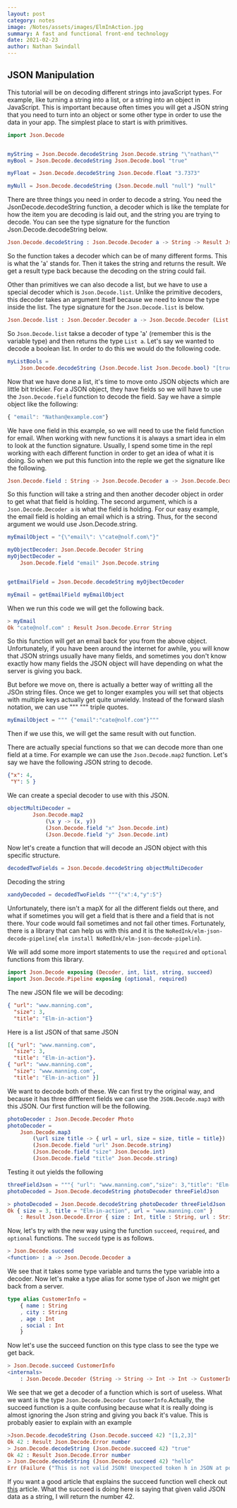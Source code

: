 ```yaml
---
layout: post
category: notes
image: /Notes/assets/images/ElmInAction.jpg
summary: A fast and functional front-end technology
date: 2021-02-23
author: Nathan Swindall
---
```


## **JSON Manipulation**

This tutorial will be on decoding different strings into javaScript types. For example, like turning a string into a list, or a string into an object in JavaScript. This is important because often times you will get a JSON string that you need to turn into an object or some other type in order to use the data in your app. The simplest place to start is with primitives. 

```elm
import Json.Decode


myString = Json.Decode.decodeString Json.Decode.string "\"nathan\""
myBool = Json.Decode.decodeString Json.Decode.bool "true"

myFloat = Json.Decode.decodeString Json.Decode.float "3.7373"

myNull = Json.Decode.decodeString (Json.Decode.null "null") "null"

```

There are three things you need in order to decode a string. You need the JsonDecode.decodeString function, a decoder which is like the template for how the item you are decoding is laid out, and the string you are trying to decode. You can see the type signature for the function Json.Decode.decodeString below. 

```elm
Json.Decode.decodeString : Json.Decode.Decoder a -> String -> Result Json.Decode.Error a
```

So the function takes a decoder which can be of many different forms. This is what the 'a' stands for. Then it takes the string and returns the result. We get a result type back because the decoding on the string could fail. 

Other than primitives we can also decode a list, but we have to use a special decoder which is `Json.Decode.list`. Unlike the primitive decoders, this decoder takes an argument itself because we need to know the type inside the list. The type signature for the `Json.Decode.list` is below. 

```elm
Json.Decode.list : Json.Decoder.Decoder a -> Json.Decode.Decoder (List a)
```

So `Json.Decode.list` takse a decoder of type 'a' (remember this is the variable type) and then returns the type `List a`. Let's say we wanted to decode a boolean list. In order to do this we would do the following code. 

```elm
myListBools =
    Json.Decode.decodeString (Json.Decode.list Json.Decode.bool) "[true,false,ture]"
```


Now that we have done a list, it's time to move onto JSON objects which are little bit trickier. For a JSON object, they have fields so we will have to use the `Json.Decode.field` function to decode the field. Say we have a simple object like the following:

```js
{ "email": "Nathan@example.com"}
```

We have one field in this example, so we will need to use the field function for email. When working with new functions it is always a smart idea in elm to look at the function signature. Usually, I spend some time in the repl working with each different function in order to get an idea of what it is doing. So when we put this function into the reple we get the signature like the following. 

```elm
Json.Decode.field : String -> Json.Decode.Decoder a -> Json.Decode.Decoder a
```

So this function will take a string and then another decoder object in order to get what that field is holding. The second argument, which is a `Json.Decode.Decoder a` is what the field is holding. For our easy example, the email field is holding an email which is a string. Thus, for the second argument we would use Json.Decode.string. 

```elm
myEmailObject = "{\"email\": \"cate@nolf.com\"}"

myObjectDecoder: Json.Decode.Decoder String 
myOjbectDecoder = 
    Json.Decode.field "email" Json.Decode.string


getEmailField = Json.Decode.decodeString myOjbectDecoder

myEmail = getEmailField myEmailObject
```
When we run this code we will get the following back.

```elm
> myEmail
Ok "cate@nolf.com" : Result Json.Decode.Error String
```

So this function will get an email back for you from the above object. Unfortunately, if you have been around the internet for awhile, you will know that JSON strings usually have many fields, and sometimes you don't know exactly how many fields the JSON object will have depending on what the server is giving you back. 

But before we move on, there is actually a better way of writting all the JSOn string files. Once we get to longer examples you will set that objects with multiple keys actually get quite unwieldy. Instead of the forward slash notation, we can use """ """ triple quotes. 

```elm
myEmailObject = """ {"email":"cate@nolf.com"}"""
```
Then if we use this, we will get the same result with out function. 


There are actually special functions so that we can decode more than one field at a time. For example we can use the `Json.Decode.map2` function. Let's say we have the following JSON string to decode. 

```json
{"x": 4,
 "Y": 5 }
```

We can create a special decoder to use with this JSON.

```elm
objectMultiDecoder =
        Json.Decode.map2
            (\x y -> (x, y))
            (Json.Decode.field "x" Json.Decode.int)
            (Json.Decode.field "y" Json.Decode.int)
```

Now let's create a function that will decode an JSON object with this specific structure. 

```elm
decodedTwoFields = Json.Decode.decodeString objectMultiDecoder
```

Decoding the string
```elm
xandyDecoded = decodedTwoFields """{"x":4,"y":5"}
```

Unfortunately, there isn't a mapX for all the different fields out there, and what if sometimes you will get a field that is there and a field that is not there. Your code would fail sometimes and not fail other times. Fortunately, there is a library that can help us with this and it is the `NoRedInk/elm-json-decode-pipeline`( `elm install NoRedInk/elm-json-decode-pipelin`). 

We will add some more import statements to use the `required` and  `optional` functions from this library.

```elm
import Json.Decode exposing (Decoder, int, list, string, succeed)
import Json.Decode.Pipeline exposing (optional, required)
```

The new JSON file we will be decoding: 

```json
{ "url": "www.manning.com",
  "size": 3,
  "title": "Elm-in-action"}
```

Here is a list JSON of that same JSON
```json
[{ "url": "www.manning.com",
  "size": 3,
  "title": "Elm-in-action"}.
{ "url": "www.manning.com",
  "size": "www.manning.com",
  "title": "Elm-in-action" }]
```

We want to decode both of these. We can first try the original way, and because it has three diffferent fields we can use the `JSON.Decode.map3` with this JSON. Our first function will be the following. 

```elm
photoDecoder : Json.Decode.Decoder Photo
photoDecoder = 
    Json.Decode.map3 
        (\url size title -> { url = url, size = size, title = title})
        (Json.Decode.field "url" Json.Decode.string)
        (Json.Decode.field "size" Json.Decode.int)
        (Json.Decode.field "title" Json.Decode.string) 
```

Testing it out yields the following
```elm
threeFieldJson = """{ "url": "www.manning.com","size": 3,"title": "Elm-in-action"}"""
photoDecoded = Json.Decode.decodeString photoDecoder threeFieldJson
```

```elm
> photoDecoded = Json.Decode.decodeString photoDecoder threeFieldJson
Ok { size = 3, title = "Elm-in-action", url = "www.manning.com" }
    : Result Json.Decode.Error { size : Int, title : String, url : String }
```

Now, let's try with the new way using the function `succeed`, `required`, and `optional` functions. The `succedd` type is as follows. 

```elm
> Json.Decode.succeed
<function> : a -> Json.Decode.Decoder a
```

We see that it takes some type variable and turns the type variable into a decoder. Now let's make a type alias for some type of Json we might get back from a server. 

```elm
type alias CustomerInfo = 
    { name : String
    , city : String
    , age : Int
    , social : Int
    }
```

Now let's use the succeed function on this type class to see the type we get back. 


```elm
> Json.Decode.succeed CustomerInfo
<internals>
    : Json.Decode.Decoder (String -> String -> Int -> Int -> CustomerInfo)
```

We see that we get a decoder of a function which is sort of useless. What we want is the type `Json.Decode.Decoder CustomerInfo`.Actually, the succeed function is a quite confusing because what it is really doing is almost ignoring the Json string and giving you back it's value. This is probably easier to explain with an example

```elm
>Json.Decode.decodeString (Json.Decode.succeed 42) "[1,2,3]"
Ok 42 : Result Json.Decode.Error number
> Json.Decode.decodeString (Json.Decode.succeed 42) "true"   
Ok 42 : Result Json.Decode.Error number
> Json.Decode.decodeString (Json.Decode.succeed 42) "hello"  
Err (Failure ("This is not valid JSON! Unexpected token h in JSON at position 0") <internals>)
```

If you want a good article that explains the succeed function well check out [this](https://korban.net/posts/elm/2018-07-10-how-json-decode-pipeline-chaining-works/) article. What the succeed is doing here is saying that given valid JSON data as a string, I will return the number 42. 


